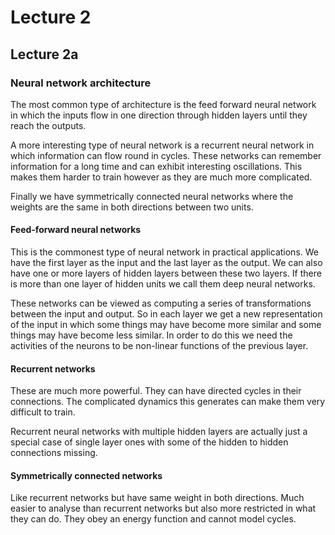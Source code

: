 # Lecture 2
## Lecture 2a
### Neural network architecture
The most common type of architecture is the feed forward neural network in which the inputs flow in one direction through hidden layers until they reach the outputs.

A more interesting type of neural network is a recurrent neural network in which information can flow round in cycles. These networks can remember information for a long time and can exhibit interesting oscillations. This makes them harder to train however as they are much more complicated.

Finally we have symmetrically connected neural networks where the weights are the same in both directions between two units.

#### Feed-forward neural networks
This is the commonest type of neural network in practical applications. We have the first layer as the input and the last layer as the output. We can also have one or more layers of hidden layers between these two layers. If there is more than one layer of hidden units we call them deep neural networks.

These networks can be viewed as computing a series of transformations between the input and output. So in each layer we get a new representation of the input in which some things may have become more similar and some things may have become less similar. In order to do this we need the activities of the neurons to be non-linear functions of the previous layer.


#### Recurrent networks
These are much more powerful. They can have directed cycles in their connections. The complicated dynamics this generates can make them very difficult to train. 

Recurrent neural networks with multiple hidden layers are actually just a special case of single layer ones with some of the hidden to hidden connections missing.


#### Symmetrically connected networks
Like recurrent networks but have same weight in both directions. Much easier to analyse than recurrent networks but also more restricted in what they can do. They obey an energy function and cannot model cycles.